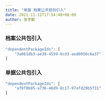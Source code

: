 ```yaml
---
title: "单据 档案公共规则引入"
date: 2021-11-11T17:54:40+08:00
author: 张学鹏
---
```

### 档案公共包引入
```typescript
"dependentPackageIds": [
    "3a061db3-ae38-4559-8cd3-aed0950c6a37"
]
```
### 单据公共包引入
```typescript
"dependentPackageIds": [
    "af0f0b05-a736-46d9-8c17-97afd29b5f31"
]
```